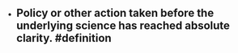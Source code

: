 - Policy or other action taken before the underlying science has reached absolute clarity. #definition
	-